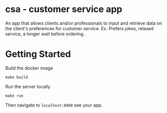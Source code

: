 # csa - customer service app

An app that allows clients and/or professionals to input and retrieve data on the client's preferences for customer service. Ex. Prefers jokes, relaxed service, a longer wait before ordering.

# Getting Started

Build the docker image

```shell
make build
```

Run the server locally

```shell
make run
```

Then navigate to `localhost:8888` see your app.
